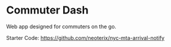 # Commuter Dash

Web app designed for commuters on the go.

Starter Code: https://github.com/neoterix/nyc-mta-arrival-notify
